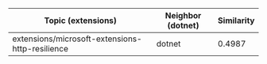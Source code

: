 | Topic (extensions) | Neighbor (dotnet) | Similarity |
|-------------|-------------------|------------|
| extensions/microsoft-extensions-http-resilience | dotnet | 0.4987 |
